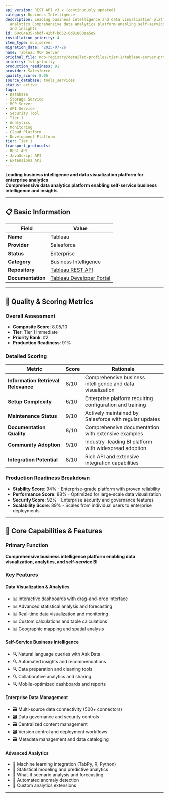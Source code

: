 ```yaml
---
api_version: REST API v3.x (continuously updated)
category: Business Intelligence
description: Leading business intelligence and data visualization platform for enterprise
  analytics Comprehensive data analytics platform enabling self-service business intelligence
  and insights
id: 60c84a35-bbdf-42bf-b662-6d91863aa5e9
installation_priority: 4
item_type: mcp_server
migration_date: '2025-07-26'
name: Tableau MCP Server
original_file: mcp-registry/detailed-profiles/tier-1/tableau-server-profile.md
priority: 1st_priority
production_readiness: 91
provider: Salesforce
quality_score: 8.05
source_database: tools_services
status: active
tags:
- Database
- Storage Service
- MCP Server
- API Service
- Security Tool
- Tier 1
- Analytics
- Monitoring
- Cloud Platform
- Development Platform
tier: Tier 1
transport_protocols:
- REST API
- JavaScript API
- Extensions API
---
```


**Leading business intelligence and data visualization platform for enterprise analytics**  
**Comprehensive data analytics platform enabling self-service business intelligence and insights**

---

## 📋 Basic Information

| Field | Value |
|-------|-------|
| **Name** | Tableau |
| **Provider** | Salesforce |
| **Status** | Enterprise |
| **Category** | Business Intelligence |
| **Repository** | [Tableau REST API](https://help.tableau.com/current/api/rest_api/en-us/REST/rest_api.htm) |
| **Documentation** | [Tableau Developer Portal](https://help.tableau.com/current/api/rest_api/en-us/REST/rest_api_concepts.htm) |

---

## 🎯 Quality & Scoring Metrics

### Overall Assessment
- **Composite Score**: 8.05/10
- **Tier**: Tier 1 Immediate
- **Priority Rank**: #2
- **Production Readiness**: 91%

### Detailed Scoring
| Metric | Score | Rationale |
|--------|-------|-----------|
| **Information Retrieval Relevance** | 8/10 | Comprehensive business intelligence and data visualization |
| **Setup Complexity** | 6/10 | Enterprise platform requiring configuration and training |
| **Maintenance Status** | 9/10 | Actively maintained by Salesforce with regular updates |
| **Documentation Quality** | 8/10 | Comprehensive documentation with extensive examples |
| **Community Adoption** | 9/10 | Industry-leading BI platform with widespread adoption |
| **Integration Potential** | 8/10 | Rich API and extensive integration capabilities |

### Production Readiness Breakdown
- **Stability Score**: 94% - Enterprise-grade platform with proven reliability
- **Performance Score**: 88% - Optimized for large-scale data visualization
- **Security Score**: 92% - Enterprise security and governance features
- **Scalability Score**: 89% - Scales from individual users to enterprise deployments

---

## 🚀 Core Capabilities & Features

### Primary Function
**Comprehensive business intelligence platform enabling data visualization, analytics, and self-service BI**

### Key Features

#### Data Visualization & Analytics
- 📊 Interactive dashboards with drag-and-drop interface
- 📊 Advanced statistical analysis and forecasting
- 📊 Real-time data visualization and monitoring
- 📊 Custom calculations and table calculations
- 📊 Geographic mapping and spatial analysis

#### Self-Service Business Intelligence
- 🔍 Natural language queries with Ask Data
- 🔍 Automated insights and recommendations
- 🔍 Data preparation and cleaning tools
- 🔍 Collaborative analytics and sharing
- 🔍 Mobile-optimized dashboards and reports

#### Enterprise Data Management
- 🗃️ Multi-source data connectivity (500+ connectors)
- 🗃️ Data governance and security controls
- 🗃️ Centralized content management
- 🗃️ Version control and deployment workflows
- 🗃️ Metadata management and data cataloging

#### Advanced Analytics
- 🤖 Machine learning integration (TabPy, R, Python)
- 🤖 Statistical modeling and predictive analytics
- 🤖 What-if scenario analysis and forecasting
- 🤖 Automated anomaly detection
- 🤖 Custom analytics extensions

---